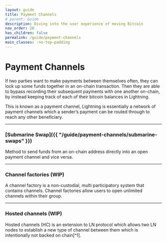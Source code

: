 ```yaml
---
layout: guide
title: Payment Channels
# parent: Guide
description: Diving into the user experience of moving Bitcoin
nav_order: 20
has_children: false
permalink: /guide/payment-channels
main_classes: -no-top-padding
---
```


# Payment Channels

If two parties want to make payments between themselves often, they can lock up some funds together in an on-chain transaction. Then they are able to bypass recording their subsequent payments with one another on-chain, by instead keeping track of each of their bitcoin balances in Lightning.

This is known as a payment channel, Lightning is essentially a network of payment channels which a sender’s payment can be routed through to reach any other beneficiary.

---

### [Submarine Swap]({{ "/guide/payment-channels/submarine-swaps" }})
Method to send funds from an on-chain address directly into an open payment channel and vice versa.

---

### Channel factories (WIP)
A channel factory is a non-custodial, multi participatory system that contains channels. Channel factories allow users to open unlimited channels within their group.

---

### Hosted channels (WIP)
Hosted channels (HC) is an extension to LN protocol which allows two LN nodes to establish a new type of channel between them which is intentionally not backed on chain[^1].

[1]: https://github.com/btcontract/hosted-channels-rfc/blob/master/README.md (hosted-channels-rfc)


